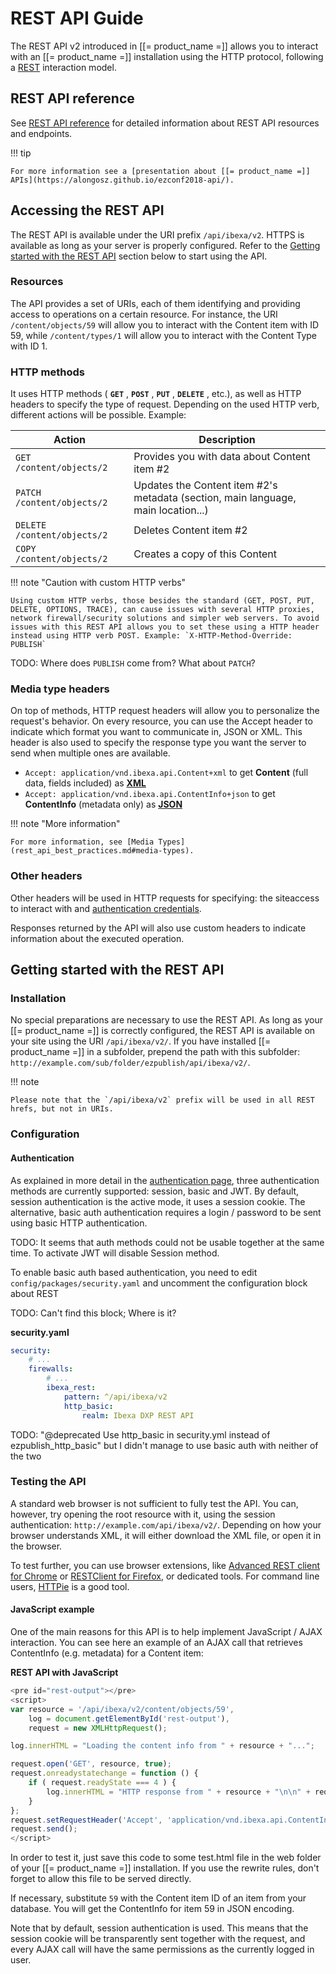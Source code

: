 # REST API Guide

The REST API v2 introduced in [[= product_name =]] allows you to interact with an [[= product_name =]] installation using the HTTP protocol, following a [REST](http://en.wikipedia.org/wiki/Representational_state_transfer) interaction model.

## REST API reference

See [REST API reference](rest_api_reference/rest_api_reference.html) for detailed information about
REST API resources and endpoints.

!!! tip

    For more information see a [presentation about [[= product_name =]] APIs](https://alongosz.github.io/ezconf2018-api/).

## Accessing the REST API

The REST API is available under the URI prefix `/api/ibexa/v2`. HTTPS is available as long as your server is properly configured. Refer to the [Getting started with the REST API](#getting-started-with-the-rest-api) section below to start using the API.

### Resources

The API provides a set of URIs, each of them identifying and providing access to operations on a certain resource. For instance, the URI `/content/objects/59` will allow you to interact with the Content item with ID 59, while `/content/types/1` will allow you to interact with the Content Type with ID 1.

### HTTP methods

It uses HTTP methods ( **`GET`** , **`POST`** , **`PUT`** , **`DELETE`** , etc.), as well as HTTP headers to specify the type of request. Depending on the used HTTP verb, different actions will be possible. Example:

|Action|Description|
|------|-----------|
|`GET  /content/objects/2`| Provides you with data about Content item \#2|
|`PATCH  /content/objects/2`| Updates the Content item \#2's metadata (section, main language, main location...)|
|`DELETE  /content/objects/2`| Deletes Content item \#2|
|`COPY  /content/objects/2`| Creates a copy of this Content|

!!! note "Caution with custom HTTP verbs"

    Using custom HTTP verbs, those besides the standard (GET, POST, PUT, DELETE, OPTIONS, TRACE), can cause issues with several HTTP proxies, network firewall/security solutions and simpler web servers. To avoid issues with this REST API allows you to set these using a HTTP header instead using HTTP verb POST. Example: `X-HTTP-Method-Override: PUBLISH`

TODO: Where does `PUBLISH` come from? What about `PATCH`?

### Media type headers

On top of methods, HTTP request headers will allow you to personalize the request's behavior. On every resource, you can use the Accept header to indicate which format you want to communicate in, JSON or XML. This header is also used to specify the response type you want the server to send when multiple ones are available.

-   `Accept: application/vnd.ibexa.api.Content+xml` to get **Content** (full data, fields included) as **[XML](http://www.w3.org/XML/)**
-   `Accept: application/vnd.ibexa.api.ContentInfo+json` to get **ContentInfo** (metadata only) as **[JSON](http://www.json.org/)**

!!! note "More information"

    For more information, see [Media Types](rest_api_best_practices.md#media-types).

### Other headers

Other headers will be used in HTTP requests for specifying: the siteaccess to interact with and [authentication credentials](general_rest_usage.md#rest-api-authentication).

Responses returned by the API will also use custom headers to indicate information about the executed operation.

## Getting started with the REST API

### Installation

No special preparations are necessary to use the REST API. As long as your [[= product_name =]] is correctly configured, the REST API is available on your site using the URI `/api/ibexa/v2/`. If you have installed [[= product_name =]] in a subfolder, prepend the path with this subfolder: `http://example.com/sub/folder/ezpublish/api/ibexa/v2/`.

!!! note

    Please note that the `/api/ibexa/v2` prefix will be used in all REST hrefs, but not in URIs.

### Configuration

#### Authentication

As explained in more detail in the [authentication page](general_rest_usage.md#rest-api-authentication), three authentication methods are currently supported: session, basic and JWT. By default, session authentication is the active mode, it uses a session cookie. The alternative, basic auth authentication requires a login / password to be sent using basic HTTP authentication.

TODO: It seems that auth methods could not be usable together at the same time. To activate JWT will disable Session method.

To enable basic auth based authentication, you need to edit `config/packages/security.yaml` and uncomment the configuration block about REST

TODO: Can't find this block; Where is it?

**security.yaml**

```yaml
security:
    # ...
    firewalls:
        # ...
        ibexa_rest:
            pattern: ^/api/ibexa/v2
            http_basic:
                realm: Ibexa DXP REST API
```

TODO: "@deprecated Use http_basic in security.yml instead of ezpublish_http_basic" but I didn't manage to use basic auth with neither of the two

### Testing the API

A standard web browser is not sufficient to fully test the API. You can, however, try opening the root resource with it, using the session authentication: `http://example.com/api/ibexa/v2/`. Depending on how your browser understands XML, it will either download the XML file, or open it in the browser.

To test further, you can use browser extensions, like [Advanced REST client for Chrome](https://chrome.google.com/webstore/detail/advanced-rest-client/hgmloofddffdnphfgcellkdfbfbjeloo) or [RESTClient for Firefox](https://addons.mozilla.org/firefox/addon/restclient/), or dedicated tools. For command line users, [HTTPie](https://github.com/jkbr/httpie) is a good tool.

#### JavaScript example

One of the main reasons for this API is to help implement JavaScript / AJAX interaction. You can see here an example of an AJAX call that retrieves ContentInfo (e.g. metadata) for a Content item:

**REST API with JavaScript**

```javascript
<pre id="rest-output"></pre>
<script>
var resource = '/api/ibexa/v2/content/objects/59',
    log = document.getElementById('rest-output'),
    request = new XMLHttpRequest();

log.innerHTML = "Loading the content info from " + resource + "...";

request.open('GET', resource, true);
request.onreadystatechange = function () {
    if ( request.readyState === 4 ) {
        log.innerHTML = "HTTP response from " + resource + "\n\n" + request.getAllResponseHeaders() + "\n" + request.responseText;
    }
};
request.setRequestHeader('Accept', 'application/vnd.ibexa.api.ContentInfo+json');
request.send();
</script>
```

In order to test it, just save this code to some test.html file in the web folder of your [[= product_name =]] installation. If you use the rewrite rules, don't forget to allow this file to be served directly.

If necessary, substitute `59` with the Content item ID of an item from your database. You will get the ContentInfo for item 59 in JSON encoding.

Note that by default, session authentication is used. This means that the session cookie will be transparently sent together with the request, and every AJAX call will have the same permissions as the currently logged in user.
